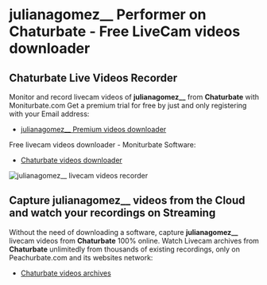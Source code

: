 # julianagomez__ Performer on Chaturbate - Free LiveCam videos downloader

## Chaturbate Live Videos Recorder

Monitor and record livecam videos of **julianagomez__** from **Chaturbate** with Moniturbate.com
Get a premium trial for free by just and only registering with your Email address:
* [julianagomez__ Premium videos downloader](https://moniturbate.com/request-demo-licence-key.html)

Free livecam videos downloader - Moniturbate Software:
* [Chaturbate videos downloader](https://moniturbate.com/moniturbate-download-software.html)

![julianagomez__ livecam videos recorder](https://peachurnet.com/templates/moniturbate-software.png)


## Capture julianagomez__ videos from the Cloud and watch your recordings on Streaming

Without the need of downloading a software, capture **julianagomez__** livecam videos from **Chaturbate** 100% online.
Watch Livecam archives from **Chaturbate** unlimitedly from thousands of existing recordings, only on Peachurbate.com and its websites network:
* [Chaturbate videos archives](https://peachurnet.com/)